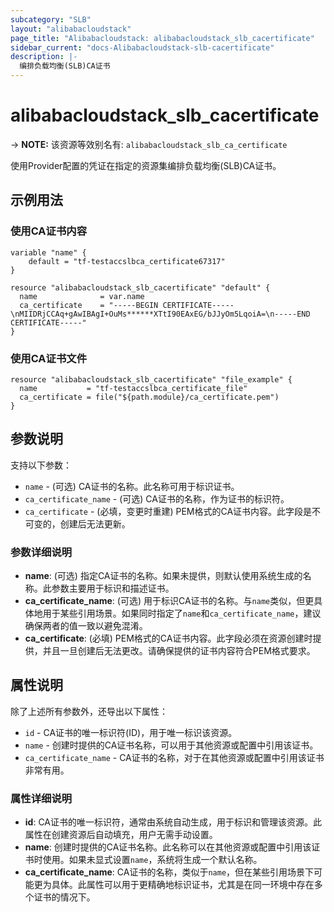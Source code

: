 ```yaml
---
subcategory: "SLB"
layout: "alibabacloudstack"
page_title: "Alibabacloudstack: alibabacloudstack_slb_cacertificate"
sidebar_current: "docs-Alibabacloudstack-slb-cacertificate"
description: |- 
  编排负载均衡(SLB)CA证书
---
```


# alibabacloudstack_slb_cacertificate
-> **NOTE:** 该资源等效别名有: `alibabacloudstack_slb_ca_certificate`

使用Provider配置的凭证在指定的资源集编排负载均衡(SLB)CA证书。

## 示例用法

### 使用CA证书内容

```hcl
variable "name" {
    default = "tf-testaccslbca_certificate67317"
}

resource "alibabacloudstack_slb_cacertificate" "default" {
  name              = var.name
  ca_certificate    = "-----BEGIN CERTIFICATE-----\nMIIDRjCCAq+gAwIBAgI+OuMs******XTtI90EAxEG/bJJyOm5LqoiA=\n-----END CERTIFICATE-----"
}
```

### 使用CA证书文件

```hcl
resource "alibabacloudstack_slb_cacertificate" "file_example" {
  name           = "tf-testaccslbca_certificate_file"
  ca_certificate = file("${path.module}/ca_certificate.pem")
}
```

## 参数说明

支持以下参数：

* `name` - (可选) CA证书的名称。此名称可用于标识证书。
* `ca_certificate_name` - (可选) CA证书的名称，作为证书的标识符。
* `ca_certificate` - (必填，变更时重建) PEM格式的CA证书内容。此字段是不可变的，创建后无法更新。

### 参数详细说明

- **name**: (可选) 指定CA证书的名称。如果未提供，则默认使用系统生成的名称。此参数主要用于标识和描述证书。
- **ca_certificate_name**: (可选) 用于标识CA证书的名称。与`name`类似，但更具体地用于某些引用场景。如果同时指定了`name`和`ca_certificate_name`，建议确保两者的值一致以避免混淆。
- **ca_certificate**: (必填) PEM格式的CA证书内容。此字段必须在资源创建时提供，并且一旦创建后无法更改。请确保提供的证书内容符合PEM格式要求。

## 属性说明

除了上述所有参数外，还导出以下属性：

* `id` - CA证书的唯一标识符(ID)，用于唯一标识该资源。
* `name` - 创建时提供的CA证书名称，可以用于其他资源或配置中引用该证书。
* `ca_certificate_name` - CA证书的名称，对于在其他资源或配置中引用该证书非常有用。

### 属性详细说明

- **id**: CA证书的唯一标识符，通常由系统自动生成，用于标识和管理该资源。此属性在创建资源后自动填充，用户无需手动设置。
- **name**: 创建时提供的CA证书名称。此名称可以在其他资源或配置中引用该证书时使用。如果未显式设置`name`，系统将生成一个默认名称。
- **ca_certificate_name**: CA证书的名称，类似于`name`，但在某些引用场景下可能更为具体。此属性可以用于更精确地标识证书，尤其是在同一环境中存在多个证书的情况下。